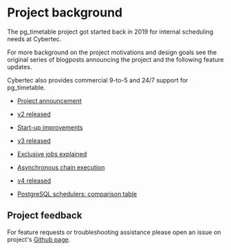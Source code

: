 # Project background

The pg_timetable project got started back in 2019 for internal scheduling needs at Cybertec.

For more background on the project motivations and design goals see the original series of blogposts announcing the project
and the following feature updates.

Cybertec also provides commercial 9-to-5 and 24/7 support for pg_timetable.

* [Project announcement](https://www.cybertec-postgresql.com/en/pg_timetable-advanced-postgresql-job-scheduling/)

* [v2 released](https://www.cybertec-postgresql.com/en/pg_timetable-advanced-postgresql-cron-like-scheduler-released/)

* [Start-up improvements](https://www.cybertec-postgresql.com/en/pg_timetable-start-up-improvements/)

* [v3 released](https://www.cybertec-postgresql.com/en/pg_timetable-v3-is-out/)

* [Exclusive jobs explained](https://www.cybertec-postgresql.com/en/postgresql-exclusive-cron-jobs-using-pg_timetable-scheduler/)

* [Asynchronous chain execution](https://www.cybertec-postgresql.com/en/pg_timetable-asynchronous-chain-execution/)

* [v4 released](https://www.cybertec-postgresql.com/en/pg_timetable_v4-is-out/)

* [PostgreSQL schedulers: comparison table](https://www.cybertec-postgresql.com/en/postgresql-schedulers-comparison-table/)

## Project feedback

For feature requests or troubleshooting assistance please open an issue on project's [Github page](https://github.com/cybertec-postgresql/pg_timetable).